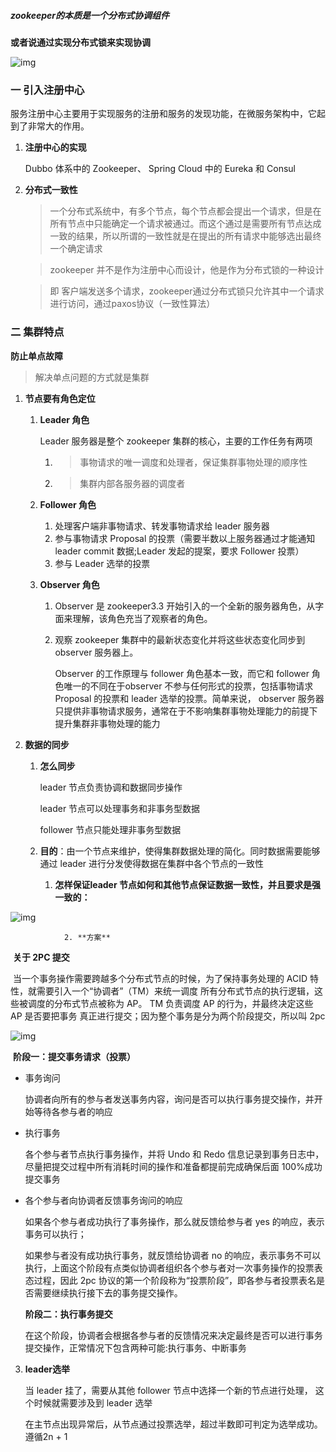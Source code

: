 

##### **zookeeper的本质是一个分布式协调组件**

**或者说通过实现分布式锁来实现协调**

![img](C:\Users\xiaomi\AppData\Local\YNote\data\yangl546493589@163.com\15be6a8735cd4ecf8aa3ae29f5acb190\clipboard.png)

### **一 引入注册中心**

服务注册中心主要用于实现服务的注册和服务的发现功能，在微服务架构中，它起到了非常大的作用。

1. **注册中心的实现**

   Dubbo 体系中的 Zookeeper、 Spring Cloud 中的 Eureka 和 Consul

2. **分布式一致性**

   > 一个分布式系统中，有多个节点，每个节点都会提出一个请求，但是在所有节点中只能确定一个请求被通过。而这个通过是需要所有节点达成一致的结果，所以所谓的一致性就是在提出的所有请求中能够选出最终一个确定请求

   > zookeeper 并不是作为注册中心而设计，他是作为分布式锁的一种设计

   > 即 客户端发送多个请求，zookeeper通过分布式锁只允许其中一个请求进行访问，通过paxos协议（一致性算法）
   
   

### **二 集群特点**

**防止单点故障**

> 解决单点问题的方式就是集群

1. **节点要有角色定位**

   1. **Leader 角色**

      Leader 服务器是整个 zookeeper 集群的核心，主要的工作任务有两项
      1. > 事物请求的唯一调度和处理者，保证集群事物处理的顺序性

      2. > 集群内部各服务器的调度者

   2. **Follower 角色**

      1. 处理客户端非事物请求、转发事物请求给 leader 服务器
      2. 参与事物请求 Proposal 的投票（需要半数以上服务器通过才能通知 leader commit 数据;Leader 发起的提案，要求 Follower 投票）
      3. 参与 Leader 选举的投票

   3. **Observer 角色**

      1. Observer 是 zookeeper3.3 开始引入的一个全新的服务器角色，从字面来理解，该角色充当了观察者的角色。

      2. 观察 zookeeper 集群中的最新状态变化并将这些状态变化同步到 observer 服务器上。

         Observer 的工作原理与 follower 角色基本一致，而它和 follower 角色唯一的不同在于observer 不参与任何形式的投票，包括事物请求 Proposal 的投票和 leader 选举的投票。简单来说， observer 服务器只提供非事物请求服务，通常在于不影响集群事物处理能力的前提下提升集群非事物处理的能力

2. **数据的同步**
   
   1. **怎么同步**
      
      leader 节点负责协调和数据同步操作
      
      leader 节点可以处理事务和非事务型数据
      
      follower 节点只能处理非事务型数据
      
   2. **目的**：由一个节点来维护，使得集群数据处理的简化。同时数据需要能够通过 leader 进行分发使得数据在集群中各个节点的一致性
   
      1. **怎样保证leader 节点如何和其他节点保证数据一致性，并且要求是强一致的：**

![img](C:\Users\xiaomi\AppData\Local\YNote\data\yangl546493589@163.com\341eeae2e7c046d18b824c2edcd45f34\clipboard.png)



 				2. **方案**

​			      **关于 2PC 提交**

​				当一个事务操作需要跨越多个分布式节点的时候，为了保持事务处理的 ACID 特性，就需要引入一个“协调者”（TM）来统一调度				所有分布式节点的执行逻辑，这些被调度的分布式节点被称为 AP。 TM 负责调度 AP 的行为，并最终决定这些 AP 是否要把事务				真正进行提交；因为整个事务是分为两个阶段提交，所以叫 2pc

![img](C:\Users\xiaomi\AppData\Local\YNote\data\yangl546493589@163.com\4042c188e7854b59aec19dd75e6409cd\clipboard.png)

​		**阶段一：提交事务请求（投票）**

- 事务询问

  协调者向所有的参与者发送事务内容，询问是否可以执行事务提交操作，并开始等待各参与者的响应

- 执行事务

  各个参与者节点执行事务操作，并将 Undo 和 Redo 信息记录到事务日志中，尽量把提交过程中所有消耗时间的操作和准备都提前完成确保后面 100%成功提交事务

- 各个参与者向协调者反馈事务询问的响应

  如果各个参与者成功执行了事务操作，那么就反馈给参与者 yes 的响应，表示事务可以执行；

  如果参与者没有成功执行事务，就反馈给协调者 no 的响应，表示事务不可以执行，上面这个阶段有点类似协调者组织各个参与者对一次事务操作的投票表态过程，因此 2pc 协议的第一个阶段称为“投票阶段”，即各参与者投票表名是否需要继续执行接下去的事务提交操作。

  **阶段二：执行事务提交**

  在这个阶段，协调者会根据各参与者的反馈情况来决定最终是否可以进行事务提交操作，正常情况下包含两种可能:执行事务、中断事务



3. **leader选举**

   当 leader 挂了，需要从其他 follower 节点中选择一个新的节点进行处理， 这个时候就需要涉及到 leader 选举

   在主节点出现异常后，从节点通过投票选举，超过半数即可判定为选举成功。遵循2n + 1